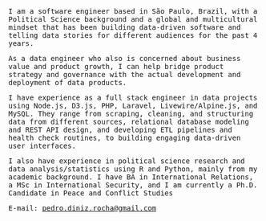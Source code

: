 <samp>
	
I am a software engineer based in São Paulo, Brazil, with a Political Science background and a global and multicultural mindset that has been building data-driven software and telling data stories for different audiences for the past 4 years.

As a data engineer who also is concerned about business value and product growth, I can help bridge product strategy and governance with the actual development and deployment of data products. 

I have experience as a full stack engineer in data projects using Node.js, D3.js, PHP, Laravel, Livewire/Alpine.js, and MySQL. They range from scraping, cleaning, and structuring data from different sources, relational database modeling and REST API design, and developing ETL pipelines and health check routines, to building engaging data-driven user interfaces.

I also have experience in political science research and data analysis/statistics using R and Python, mainly from my academic background. I have BA in International Relations, a MSc in International Security, and I am currently a Ph.D. Candidate in Peace and Conflict Studies

E-mail: pedro.diniz.rocha@gmail.com

</samp>
